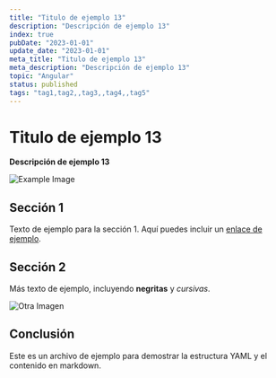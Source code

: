 ```yaml
---
title: "Titulo de ejemplo 13"
description: "Descripción de ejemplo 13"
index: true
pubDate: "2023-01-01"
update_date: "2023-01-01"
meta_title: "Titulo de ejemplo 13"
meta_description: "Descripción de ejemplo 13"
topic: "Angular"
status: published
tags: "tag1,tag2,,tag3,,tag4,,tag5"
---
```


# Titulo de ejemplo 13

**Descripción de ejemplo 13**

![Example Image](https://via.placeholder.com/150)

## Sección 1

Texto de ejemplo para la sección 1. Aquí puedes incluir un [enlace de ejemplo](https://example.com).

## Sección 2

Más texto de ejemplo, incluyendo **negritas** y *cursivas*. 

![Otra Imagen](https://via.placeholder.com/200)

## Conclusión

Este es un archivo de ejemplo para demostrar la estructura YAML y el contenido en markdown.
